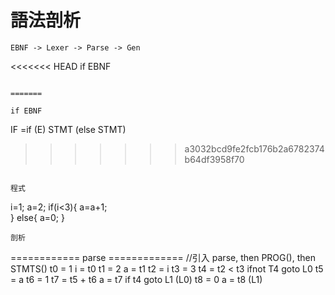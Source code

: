   # 語法剖析

```
EBNF -> Lexer -> Parse -> Gen
```
<<<<<<< HEAD
if EBNF
```

=======

if EBNF
```
IF =if
(E) STMT
(else STMT)
>>>>>>> a3032bcd9fe2fcb176b2a6782374b64df3958f70
```

程式
```
i=1;
a=2;
    if(i<3){
     a=a+1;   
    }
    else{
        a=0;
    }

```
剖析
```
============ parse =============   //引入 parse, then PROG(), then STMTS()
t0 = 1
i = t0
t1 = 2
a = t1
t2 = i
t3 = 3
t4 = t2 < t3
ifnot T4 goto L0
t5 = a
t6 = 1
t7 = t5 + t6
a = t7
if t4 goto L1
(L0)
t8 = 0
a = t8
(L1)

```

